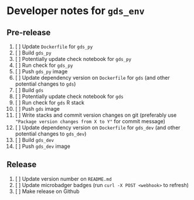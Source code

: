 # Developer notes for `gds_env`


## Pre-release

1. [ ] Update `Dockerfile` for `gds_py`
1. [ ] Build `gds_py`
1. [ ] Potentially update check notebook for `gds_py`
1. [ ] Run check for `gds_py`
1. [ ] Push `gds_py` image
1. [ ] Update dependency version on `Dockerfile` for `gds` (and other potential changes to `gds`)
1. [ ] Build `gds`
1. [ ] Potentially update check notebook for `gds`
1. [ ] Run check for `gds` R stack
1. [ ] Push `gds` image
1. [ ] Write stacks and commit version changes on git (preferably use `"Package version changes from X to Y"` for commit message)
1. [ ] Update dependency version on `Dockerfile` for `gds_dev` (and other potential changes to `gds_dev`)
1. [ ] Build `gds_dev`
1. [ ] Push `gds_dev` image

## Release

1. [ ] Update version number on `README.md`
1. [ ] Update microbadger badges (run `curl -X POST <webhook>` to refresh)
1. [ ] Make release on Github
